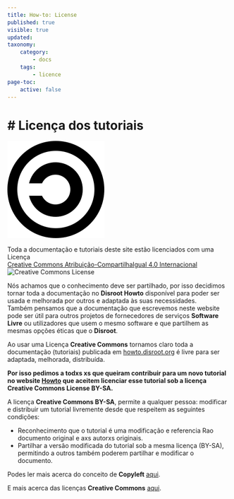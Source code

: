 ```yaml
---
title: How-to: License
published: true
visible: true
updated:
taxonomy:
    category:
        - docs
    tags:
        - licence
page-toc:
    active: false
---
```


# # Licença dos tutoriais
![](en/copyleft.png)

Toda a documentação e tutoriais deste site estão licenciados com uma Licença <br><a rel="license" href="http://creativecommons.org/licenses/by-sa/4.0/">Creative Commons Atribuição-CompartilhaIgual 4.0 Internacional</a><br><img alt="Creative Commons License" style="border-width:0" src="https://i.creativecommons.org/l/by-sa/4.0/80x15.png"/>
<br>

Nós achamos que o conhecimento deve ser partilhado, por isso decidimos tornar toda a documentação no **Disroot Howto** disponível para poder ser usada e melhorada por outros e adaptada às suas necessidades.<br>
Também pensamos que a documentação que escrevemos neste website pode ser útil para outros projetos de fornecedores de serviços **Software Livre** ou utilizadores que usem o mesmo software e que partilhem as mesmas opções éticas que o **Disroot**.

Ao usar uma Licença **Creative Commons** tornamos claro toda a documentação (tutoriais) publicada em [howto.disroot.org](https://howto.disroot.org) é livre para ser adaptada, melhorada, distribuída.

**Por isso pedimos a todxs xs que queiram contribuir para um novo tutorial no website [Howto](https://howto.disroot.org) que aceitem licenciar esse tutorial sob a licença Creative Commons License BY-SA.**

A licença **Creative Commons BY-SA**, permite a qualquer pessoa: modificar e distribuir um tutorial livremente desde que respeitem as seguintes condições:
- Reconhecimento que o tutorial é uma modificação e referencia Rao documento original e axs autorxs originais.
- Partilhar a versão modificada do tutorial sob a mesma licença (BY-SA), permitindo a outros também poderem partilhar e modificar o documento.

Podes ler mais acerca do conceito de  **Copyleft** [aqui](https://en.wikipedia.org/wiki/Copyleft).

E mais acerca das licenças **Creative Commons** [aqui](https://creativecommons.org/).
